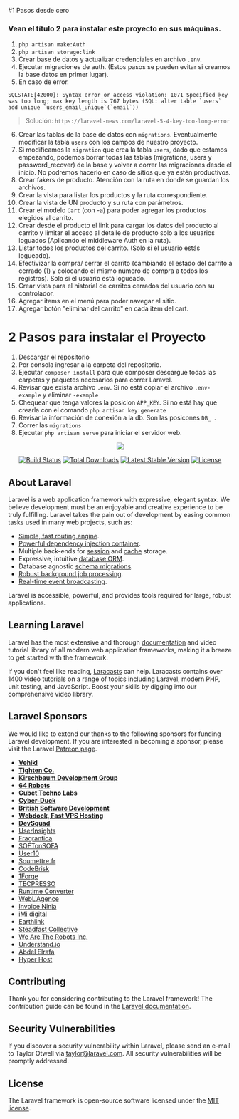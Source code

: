 #1 Pasos desde cero
### Vean el título 2 para instalar este proyecto en sus máquinas.

1. `php artisan make:Auth`
2. `php artisan storage:link`
3. Crear base de datos y actualizar credenciales en archivo `.env`.
4. Ejecutar migraciones de auth. (Estos pasos se pueden evitar si creamos la base datos en primer lugar).
5. En caso de error.
```
SQLSTATE[42000]: Syntax error or access violation: 1071 Specified key was too long; max key length is 767 bytes (SQL: alter table `users` add unique `users_email_unique`(`email`))
```
> Solución: `https://laravel-news.com/laravel-5-4-key-too-long-error`

6. Crear las tablas de la base de datos con `migrations`. Eventualmente modificar la tabla `users` con los campos de nuestro proyecto.
7. Si modificamos la `migration` que crea la tabla `users`, dado que estamos empezando, podemos borrar todas las tablas (migrations, users y password_recover) de la base y volver a correr las migraciones desde el inicio. No podremos hacerlo en caso de sitios que ya estén productivos.
8. Crear fakers de producto. Atención con la ruta en donde se guardan los archivos.
9. Crear la vista para listar los productos y la ruta correspondiente.
10. Crear la vista de UN producto y su ruta con parámetros.
11. Crear el modelo `Cart` (con -a) para poder agregar los productos elegidos al carrito.
12. Crear desde el producto el link para cargar los datos del producto al carrito y limitar el acceso al detalle de producto solo a los usuarios loguados (Aplicando el middleware Auth en la ruta).
13. Listar todos los productos del carrito. (Solo si el usuario estás logueado).
14. Efectivizar la compra/ cerrar el carrito (cambiando el estado del carrito a cerrado (1) y colocando el mismo número de compra a todos los registros). Solo si el usuario está logueado.
15. Crear vista para el historial de carritos cerrados del usuario con su controlador.
16. Agregar items en el menú para poder navegar el sitio.
17. Agregar botón "eliminar del carrito" en cada item del cart.

# 2 Pasos para instalar el Proyecto
1. Descargar el repositorio
2. Por consola ingresar a la carpeta del repositorio.
3. Ejecutar `composer install` para que composer descargue todas las carpetas y paquetes necesarios para correr Laravel.
4. Revisar que exista archivo `.env`. Si no está copiar el archivo `.env-example` y eliminar `-example`
5. Chequear que tenga valores la posicion `APP_KEY`. Si no está hay que crearla con el comando `php artisan key:generate`
6. Revisar la información de conexión a la db. Son las posicones `DB_ `.
7. Correr las `migrations`
8. Ejecutar `php artisan serve` para iniciar el servidor web.




<p align="center"><img src="https://laravel.com/assets/img/components/logo-laravel.svg"></p>

<p align="center">
<a href="https://travis-ci.org/laravel/framework"><img src="https://travis-ci.org/laravel/framework.svg" alt="Build Status"></a>
<a href="https://packagist.org/packages/laravel/framework"><img src="https://poser.pugx.org/laravel/framework/d/total.svg" alt="Total Downloads"></a>
<a href="https://packagist.org/packages/laravel/framework"><img src="https://poser.pugx.org/laravel/framework/v/stable.svg" alt="Latest Stable Version"></a>
<a href="https://packagist.org/packages/laravel/framework"><img src="https://poser.pugx.org/laravel/framework/license.svg" alt="License"></a>
</p>

## About Laravel

Laravel is a web application framework with expressive, elegant syntax. We believe development must be an enjoyable and creative experience to be truly fulfilling. Laravel takes the pain out of development by easing common tasks used in many web projects, such as:

- [Simple, fast routing engine](https://laravel.com/docs/routing).
- [Powerful dependency injection container](https://laravel.com/docs/container).
- Multiple back-ends for [session](https://laravel.com/docs/session) and [cache](https://laravel.com/docs/cache) storage.
- Expressive, intuitive [database ORM](https://laravel.com/docs/eloquent).
- Database agnostic [schema migrations](https://laravel.com/docs/migrations).
- [Robust background job processing](https://laravel.com/docs/queues).
- [Real-time event broadcasting](https://laravel.com/docs/broadcasting).

Laravel is accessible, powerful, and provides tools required for large, robust applications.

## Learning Laravel

Laravel has the most extensive and thorough [documentation](https://laravel.com/docs) and video tutorial library of all modern web application frameworks, making it a breeze to get started with the framework.

If you don't feel like reading, [Laracasts](https://laracasts.com) can help. Laracasts contains over 1400 video tutorials on a range of topics including Laravel, modern PHP, unit testing, and JavaScript. Boost your skills by digging into our comprehensive video library.

## Laravel Sponsors

We would like to extend our thanks to the following sponsors for funding Laravel development. If you are interested in becoming a sponsor, please visit the Laravel [Patreon page](https://patreon.com/taylorotwell).

- **[Vehikl](https://vehikl.com/)**
- **[Tighten Co.](https://tighten.co)**
- **[Kirschbaum Development Group](https://kirschbaumdevelopment.com)**
- **[64 Robots](https://64robots.com)**
- **[Cubet Techno Labs](https://cubettech.com)**
- **[Cyber-Duck](https://cyber-duck.co.uk)**
- **[British Software Development](https://www.britishsoftware.co)**
- **[Webdock, Fast VPS Hosting](https://www.webdock.io/en)**
- **[DevSquad](https://devsquad.com)**
- [UserInsights](https://userinsights.com)
- [Fragrantica](https://www.fragrantica.com)
- [SOFTonSOFA](https://softonsofa.com/)
- [User10](https://user10.com)
- [Soumettre.fr](https://soumettre.fr/)
- [CodeBrisk](https://codebrisk.com)
- [1Forge](https://1forge.com)
- [TECPRESSO](https://tecpresso.co.jp/)
- [Runtime Converter](http://runtimeconverter.com/)
- [WebL'Agence](https://weblagence.com/)
- [Invoice Ninja](https://www.invoiceninja.com)
- [iMi digital](https://www.imi-digital.de/)
- [Earthlink](https://www.earthlink.ro/)
- [Steadfast Collective](https://steadfastcollective.com/)
- [We Are The Robots Inc.](https://watr.mx/)
- [Understand.io](https://www.understand.io/)
- [Abdel Elrafa](https://abdelelrafa.com)
- [Hyper Host](https://hyper.host)

## Contributing

Thank you for considering contributing to the Laravel framework! The contribution guide can be found in the [Laravel documentation](https://laravel.com/docs/contributions).

## Security Vulnerabilities

If you discover a security vulnerability within Laravel, please send an e-mail to Taylor Otwell via [taylor@laravel.com](mailto:taylor@laravel.com). All security vulnerabilities will be promptly addressed.

## License

The Laravel framework is open-source software licensed under the [MIT license](https://opensource.org/licenses/MIT).
